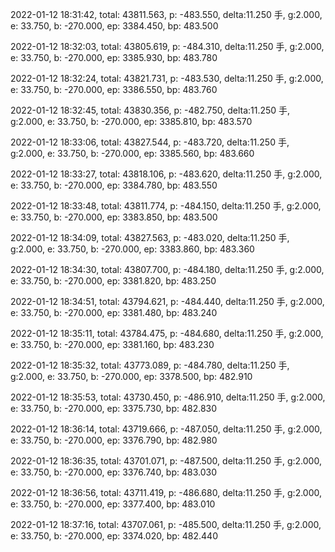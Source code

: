 2022-01-12 18:31:42, total: 43811.563, p: -483.550, delta:11.250 手, g:2.000, e: 33.750, b: -270.000, ep: 3384.450, bp: 483.500

2022-01-12 18:32:03, total: 43805.619, p: -484.310, delta:11.250 手, g:2.000, e: 33.750, b: -270.000, ep: 3385.930, bp: 483.780

2022-01-12 18:32:24, total: 43821.731, p: -483.530, delta:11.250 手, g:2.000, e: 33.750, b: -270.000, ep: 3386.550, bp: 483.760

2022-01-12 18:32:45, total: 43830.356, p: -482.750, delta:11.250 手, g:2.000, e: 33.750, b: -270.000, ep: 3385.810, bp: 483.570

2022-01-12 18:33:06, total: 43827.544, p: -483.720, delta:11.250 手, g:2.000, e: 33.750, b: -270.000, ep: 3385.560, bp: 483.660

2022-01-12 18:33:27, total: 43818.106, p: -483.620, delta:11.250 手, g:2.000, e: 33.750, b: -270.000, ep: 3384.780, bp: 483.550

2022-01-12 18:33:48, total: 43811.774, p: -484.150, delta:11.250 手, g:2.000, e: 33.750, b: -270.000, ep: 3383.850, bp: 483.500

2022-01-12 18:34:09, total: 43827.563, p: -483.020, delta:11.250 手, g:2.000, e: 33.750, b: -270.000, ep: 3383.860, bp: 483.360

2022-01-12 18:34:30, total: 43807.700, p: -484.180, delta:11.250 手, g:2.000, e: 33.750, b: -270.000, ep: 3381.820, bp: 483.250

2022-01-12 18:34:51, total: 43794.621, p: -484.440, delta:11.250 手, g:2.000, e: 33.750, b: -270.000, ep: 3381.480, bp: 483.240

2022-01-12 18:35:11, total: 43784.475, p: -484.680, delta:11.250 手, g:2.000, e: 33.750, b: -270.000, ep: 3381.160, bp: 483.230

2022-01-12 18:35:32, total: 43773.089, p: -484.780, delta:11.250 手, g:2.000, e: 33.750, b: -270.000, ep: 3378.500, bp: 482.910

2022-01-12 18:35:53, total: 43730.450, p: -486.910, delta:11.250 手, g:2.000, e: 33.750, b: -270.000, ep: 3375.730, bp: 482.830

2022-01-12 18:36:14, total: 43719.666, p: -487.050, delta:11.250 手, g:2.000, e: 33.750, b: -270.000, ep: 3376.790, bp: 482.980

2022-01-12 18:36:35, total: 43701.071, p: -487.500, delta:11.250 手, g:2.000, e: 33.750, b: -270.000, ep: 3376.740, bp: 483.030

2022-01-12 18:36:56, total: 43711.419, p: -486.680, delta:11.250 手, g:2.000, e: 33.750, b: -270.000, ep: 3377.400, bp: 483.010

2022-01-12 18:37:16, total: 43707.061, p: -485.500, delta:11.250 手, g:2.000, e: 33.750, b: -270.000, ep: 3374.020, bp: 482.440